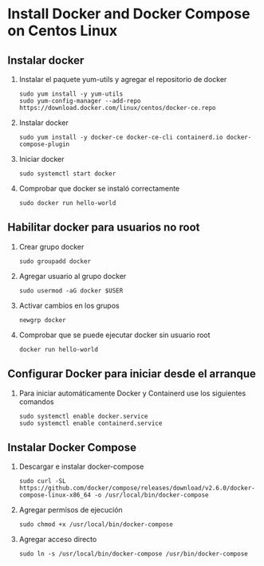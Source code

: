 # Install Docker and Docker Compose on Centos Linux

## Instalar docker

1. Instalar el paquete yum-utils y agregar el repositorio de docker

    ```console
    sudo yum install -y yum-utils
    sudo yum-config-manager --add-repo https://download.docker.com/linux/centos/docker-ce.repo
    ```
1. Instalar docker

    ```console
    sudo yum install -y docker-ce docker-ce-cli containerd.io docker-compose-plugin
    ```
1. Iniciar docker

    ```console
    sudo systemctl start docker
    ```
    
1. Comprobar que docker se instaló correctamente

    ```console
    sudo docker run hello-world
    ```
  
## Habilitar docker para usuarios no root

1. Crear grupo docker

    ```console
    sudo groupadd docker
    ```
    
1. Agregar usuario al grupo docker

    ```console
    sudo usermod -aG docker $USER
    ```

1. Activar cambios en los grupos

    ```console
    newgrp docker
    ```
      
 1. Comprobar que se puede ejecutar docker sin usuario root

    ```console
    docker run hello-world
    ```

## Configurar Docker para iniciar desde el arranque

 1. Para iniciar automáticamente Docker y Containerd use los siguientes comandos

    ```console
    sudo systemctl enable docker.service
    sudo systemctl enable containerd.service
    ```

## Instalar Docker Compose

1. Descargar e instalar docker-compose

    ```console
    sudo curl -SL https://github.com/docker/compose/releases/download/v2.6.0/docker-compose-linux-x86_64 -o /usr/local/bin/docker-compose
    ```
    
1. Agregar permisos de ejecución

    ```console
    sudo chmod +x /usr/local/bin/docker-compose
    ```

1. Agregar acceso directo

    ```console
    sudo ln -s /usr/local/bin/docker-compose /usr/bin/docker-compose
    ```